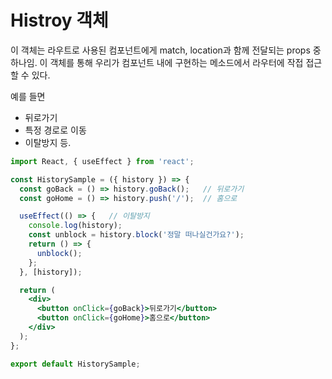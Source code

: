 # Histroy 객체

이 객체는 라우트로 사용된 컴포넌트에게 match, location과 함께 전달되는 props 중 하나임. 이 객체를 통해 우리가 컴포넌트 내에 구현하는 메소드에서 라우터에 작접 접근할 수 있다.

예를 들면

- 뒤로가기
- 특정 경로로 이동
- 이탈방지 등.

```jsx
import React, { useEffect } from 'react';

const HistorySample = ({ history }) => {
  const goBack = () => history.goBack();   // 뒤로가기
  const goHome = () => history.push('/');  // 홈으로

  useEffect(() => {   // 이탈방지
    console.log(history);
    const unblock = history.block('정말 떠나실건가요?');
    return () => {
      unblock();
    };
  }, [history]);

  return (
    <div>
      <button onClick={goBack}>뒤로가기</button>
      <button onClick={goHome}>홈으로</button>
    </div>
  );
};

export default HistorySample;
```
